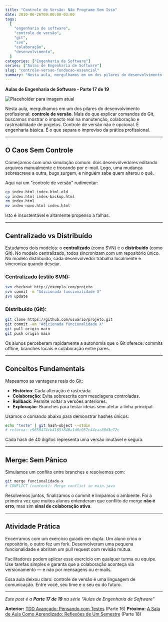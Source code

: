```yaml
---
title: "Controle de Versão: Não Programe Sem Isso"
date: 2010-06-26T09:00:00-03:00
tags:
  [
    "engenharia de software",
    "controle de versão",
    "git",
    "svn",
    "colaboração",
    "desenvolvimento",
  ]
categories: ["Engenharia de Software"]
series: ["Aulas de Engenharia de Software"]
slug: "controle-versao-fundacao-essencial"
summary: "Nesta aula, mergulhamos em um dos pilares do desenvolvimento profissional: controle de versão. Mais do que explicar comandos do Git, buscamos mostrar o impacto real na manutenção, colaboração e rastreabilidade de projetos. Controle de versão não é opcional. É engenharia básica."
---
```


**Aulas de Engenharia de Software - Parte 17 de 19**

![Placeholder para imagem atual](caminho/para/imagem-placeholder.jpeg)

Nesta aula, mergulhamos em um dos pilares do desenvolvimento profissional: **controle de versão**. Mais do que explicar comandos do Git, buscamos mostrar o impacto real na manutenção, colaboração e rastreabilidade de projetos. Controle de versão não é opcional. É engenharia básica. É o que separa o improviso da prática profissional.

---

## O Caos Sem Controle

Começamos com uma simulação comum: dois desenvolvedores editando arquivos manualmente e trocando por e-mail. Logo, uma mudança sobrescreve a outra, bugs surgem, e ninguém sabe quem alterou o quê.

Aqui vai um "controle de versão" rudimentar:

```bash
cp index.html index.html.old
cp index.html index-backup.html
rm index.html
mv index-novo.html index.html
```

Isto é insustentável e altamente propenso a falhas.

---

## Centralizado vs Distribuído

Estudamos dois modelos: o **centralizado** (como SVN) e o **distribuído** (como Git). No modelo centralizado, todos sincronizam com um repositório único. No modelo distribuído, cada desenvolvedor trabalha localmente e sincroniza quando desejar.

### Centralizado (estilo SVN):

```bash
svn checkout http://exemplo.com/projeto
svn commit -m "Adicionada funcionalidade X"
svn update
```

### Distribuído (Git):

```bash
git clone https://github.com/usuario/projeto.git
git commit -am "Adicionada funcionalidade X"
git pull origin main
git push origin main
```

Os alunos perceberam rapidamente a autonomia que o Git oferece: commits offline, branches locais e colaboração entre pares.

---

## Conceitos Fundamentais

Mapeamos as vantagens reais do Git:

- **Histórico**: Cada alteração é rastreada.
- **Colaboração**: Evita sobrescrita com mesclagens controladas.
- **Rollback**: Permite voltar a versões anteriores.
- **Exploração**: Branches para testar ideias sem afetar a linha principal.

Usamos o comando abaixo para demonstrar hashes únicos:

```bash
echo "teste" | git hash-object --stdin
# retorna: e9650474cb4169f840a1d6c057c44eac80d3e72c
```

Cada hash de 40 dígitos representa uma versão imutável e segura.

---

## Merge: Sem Pânico

Simulamos um conflito entre branches e resolvemos com:

```bash
git merge funcionalidade-x
# CONFLICT (content): Merge conflict in main.java
```

Resolvemos juntos, finalizamos o commit e limpamos o ambiente. Foi a primeira vez que muitos alunos entenderam que conflito de merge **não é erro**, mas sim **sinal de colaboração ativa**.

---

## Atividade Prática

Encerramos com um exercício guiado em dupla. Um aluno criou o repositório, o outro fez um fork. Desenvolveram uma pequena funcionalidade e abriram um pull request com revisão mútua.

Facilitadores podem aplicar esse exercício em qualquer turma ou equipe. Use tarefas simples e garanta que a colaboração aconteça via versionamento — e não por mensagens ou e-mails.

Essa aula deixou claro: controle de versão é uma linguagem de comunicação. Entre você, seu time e o seu eu do futuro.

---

_Este post é a **Parte 17 de 19** na série "Aulas de Engenharia de Software"_

**Anterior:** [TDD Avançado: Pensando com Testes](/pt/posts/2010-06-19-tdd-avancado-pensando-com-testes/) (Parte 16)
**Próximo:** [A Sala de Aula Como Aprendizado: Reflexões de Um Semestre](/pt/posts/2010-07-03-sala-aula-aprendizado-reflexoes/) (Parte 18)
